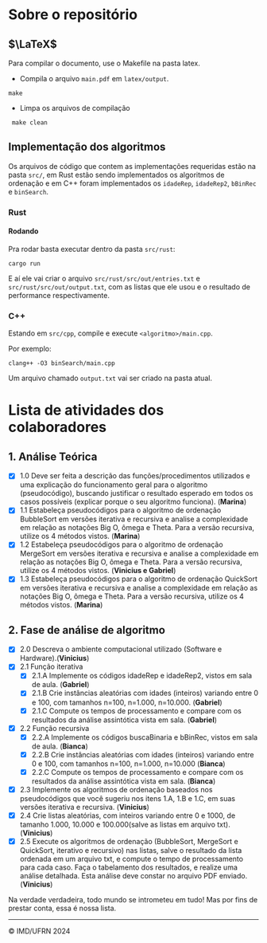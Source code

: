 # Sobre o repositório

## $\LaTeX$

Para compilar o documento, use o Makefile na pasta latex.

- Compila o arquivo `main.pdf` em `latex/output`.

```terminal
make
```

- Limpa os arquivos de compilação

```terminal
 make clean
```

## Implementação dos algoritmos

Os arquivos de código que contem as implementações requeridas estão na pasta `src/`, em Rust estão sendo implementados os algoritmos de ordenação e em C++ foram implementados os `idadeRep`, `idadeRep2`, `bBinRec` e `binSearch`.

### Rust

#### Rodando

Pra rodar basta executar dentro da pasta `src/rust`:

```terminal
cargo run
```

E aí ele vai criar o arquivo `src/rust/src/out/entries.txt` e `src/rust/src/out/output.txt`, com as listas que ele usou e o resultado de performance respectivamente.

### C++

Estando em `src/cpp`, compile e execute `<algoritmo>/main.cpp`.

Por exemplo:

```terminal
clang++ -O3 binSearch/main.cpp
```

Um arquivo chamado `output.txt` vai ser criado na pasta atual.

# Lista de atividades dos colaboradores

## 1. Análise Teórica

- [x] 1.0 Deve ser feita a descrição das funções/procedimentos utilizados e uma explicação do funcionamento geral para o algoritmo (pseudocódigo), buscando justificar o resultado esperado em todos os casos possíveis (explicar porque o seu algoritmo funciona). (**Marina**)
- [x] 1.1 Estabeleça pseudocódigos para o algoritmo de ordenação BubbleSort em versões iterativa e recursiva e analise a complexidade em relação as notações Big O, ômega e Theta. Para a versão recursiva, utilize os 4 métodos vistos. (**Marina**)
- [x] 1.2 Estabeleça pseudocódigos para o algoritmo de ordenação MergeSort em versões iterativa e recursiva e analise a complexidade em relação as notações Big O, ômega e Theta. Para a versão recursiva, utilize os 4 métodos vistos. (**Vinicius e Gabriel**)
- [x] 1.3 Estabeleça pseudocódigos para o algoritmo de ordenação QuickSort em versões iterativa e recursiva e analise a complexidade em relação as notações Big O, ômega e Theta. Para a versão recursiva, utilize os 4 métodos vistos. (**Marina**)

## 2. Fase de análise de algoritmo

- [x] 2.0 Descreva o ambiente computacional utilizado (Software e Hardware).(**Vinicius**)
- [x] 2.1 Função iterativa
  - [x] 2.1.A Implemente os códigos idadeRep e idadeRep2, vistos em sala de aula. (**Gabriel**)
  - [x] 2.1.B Crie instâncias aleatórias com idades (inteiros) variando entre 0 e 100, com tamanhos n=100, n=1.000, n=10.000. (**Gabriel**)
  - [x] 2.1.C Compute os tempos de processamento e compare com os resultados da análise assintótica vista em sala. (**Gabriel**)
- [x] 2.2 Função recursiva
  - [x] 2.2.A Implemente os códigos buscaBinaria e bBinRec, vistos em sala de aula. (**Bianca**)
  - [x] 2.2.B Crie instâncias aleatórias com idades (inteiros) variando entre 0 e 100, com tamanhos n=100, n=1.000, n=10.000 (**Bianca**)
  - [x] 2.2.C Compute os tempos de processamento e compare com os resultados da análise assintótica vista em sala. (**Bianca**)
- [x] 2.3 Implemente os algoritmos de ordenação baseados nos pseudocódigos que você sugeriu nos itens 1.A, 1.B e 1.C, em suas versões iterativa e recursiva. (**Vinicius**)
- [x] 2.4 Crie listas aleatórias, com inteiros variando entre 0 e 1000, de tamanho 1.000, 10.000 e 100.000(salve as listas em arquivo txt). (**Vinicius**)
- [x] 2.5 Execute os algoritmos de ordenação (BubbleSort, MergeSort e QuickSort, iterativo e recursivo) nas listas, salve o resultado da lista ordenada em um arquivo txt, e compute o tempo de processamento para cada caso. Faça o tabelamento dos resultados, e realize uma análise detalhada. Esta análise deve constar no arquivo PDF enviado. (**Vinicius**)

Na verdade verdadeira, todo mundo se intrometeu em tudo! Mas por fins de prestar conta, essa é nossa lista.

---

&copy; IMD/UFRN 2024
